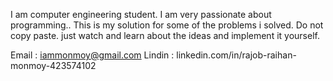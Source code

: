 I am computer engineering student. I am very passionate about programming..
This is my solution for some of the problems i solved.
Do not copy paste. just watch and learn about the ideas and implement it yourself.

Email : iammonmoy@gmail.com
Lindin : linkedin.com/in/rajob-raihan-monmoy-423574102